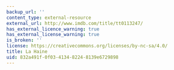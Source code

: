 ```yaml
---
backup_url: ''
content_type: external-resource
external_url: http://www.imdb.com/title/tt0113247/
has_external_licence_warning: true
has_external_license_warning: true
is_broken: ''
license: https://creativecommons.org/licenses/by-nc-sa/4.0/
title: La Haine
uid: 832a491f-0f03-4134-8224-8139e6729898
---
```

